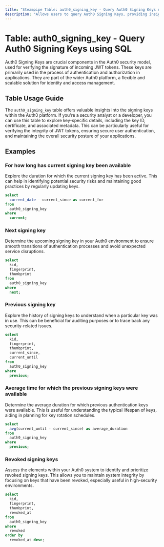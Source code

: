 ```yaml
---
title: "Steampipe Table: auth0_signing_key - Query Auth0 Signing Keys using SQL"
description: "Allows users to query Auth0 Signing Keys, providing insights into the keys used for verifying the signature of incoming JWT tokens."
---
```


# Table: auth0_signing_key - Query Auth0 Signing Keys using SQL

Auth0 Signing Keys are crucial components in the Auth0 security model, used for verifying the signature of incoming JWT tokens. These keys are primarily used in the process of authentication and authorization in applications. They are part of the wider Auth0 platform, a flexible and scalable solution for identity and access management.

## Table Usage Guide

The `auth0_signing_key` table offers valuable insights into the signing keys within the Auth0 platform. If you're a security analyst or a developer, you can use this table to explore key-specific details, including the key ID, certificate, and associated metadata. This can be particularly useful for verifying the integrity of JWT tokens, ensuring secure user authentication, and maintaining the overall security posture of your applications.

## Examples

### For how long has current signing key been available
Explore the duration for which the current signing key has been active. This can help in identifying potential security risks and maintaining good practices by regularly updating keys.

```sql
select
  current_date - current_since as current_for
from
  auth0_signing_key
where
  current;
```

### Next signing key
Determine the upcoming signing key in your Auth0 environment to ensure smooth transitions of authentication processes and avoid unexpected service disruptions.

```sql
select
  kid,
  fingerprint,
  thumbprint
from
  auth0_signing_key
where
  next;
```

### Previous signing key
Explore the history of signing keys to understand when a particular key was in use. This can be beneficial for auditing purposes or to trace back any security-related issues.

```sql
select
  kid,
  fingerprint,
  thumbprint,
  current_since,
  current_until
from
  auth0_signing_key
where
  previous;
```

### Average time for which the previous signing keys were available
Determine the average duration for which previous authentication keys were available. This is useful for understanding the typical lifespan of keys, aiding in planning for key rotation schedules.

```sql
select
  avg(current_until - current_since) as average_duration
from
  auth0_signing_key
where
  previous;
```

### Revoked signing keys
Assess the elements within your Auth0 system to identify and prioritize revoked signing keys. This allows you to maintain system integrity by focusing on keys that have been revoked, especially useful in high-security environments.

```sql
select
  kid,
  fingerprint,
  thumbprint,
  revoked_at
from
  auth0_signing_key
where
  revoked
order by
  revoked_at desc;
```